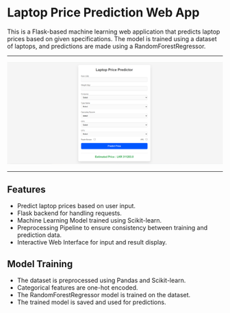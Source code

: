 # Laptop Price Prediction Web App

This is a Flask-based machine learning web application that predicts laptop prices based on given specifications. The model is trained using a dataset of laptops, and predictions are made using a RandomForestRegressor.

---
![Laptop Price Prediction](image01.PNG)

---

## Features
- Predict laptop prices based on user input.
- Flask backend for handling requests.
- Machine Learning Model trained using Scikit-learn.
- Preprocessing Pipeline to ensure consistency between training and prediction data.
- Interactive Web Interface for input and result display.

## Model Training
- The dataset is preprocessed using Pandas and Scikit-learn.
- Categorical features are one-hot encoded.
- The RandomForestRegressor model is trained on the dataset.
- The trained model is saved and used for predictions.
